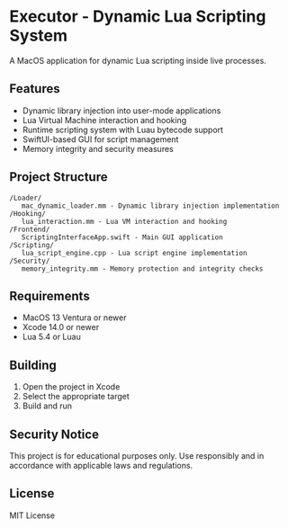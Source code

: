 # Executor - Dynamic Lua Scripting System

A MacOS application for dynamic Lua scripting inside live processes.

## Features

- Dynamic library injection into user-mode applications
- Lua Virtual Machine interaction and hooking
- Runtime scripting system with Luau bytecode support
- SwiftUI-based GUI for script management
- Memory integrity and security measures

## Project Structure

```
/Loader/
   mac_dynamic_loader.mm - Dynamic library injection implementation
/Hooking/
   lua_interaction.mm - Lua VM interaction and hooking
/Frontend/
   ScriptingInterfaceApp.swift - Main GUI application
/Scripting/
   lua_script_engine.cpp - Lua script engine implementation
/Security/
   memory_integrity.mm - Memory protection and integrity checks
```

## Requirements

- MacOS 13 Ventura or newer
- Xcode 14.0 or newer
- Lua 5.4 or Luau

## Building

1. Open the project in Xcode
2. Select the appropriate target
3. Build and run

## Security Notice

This project is for educational purposes only. Use responsibly and in accordance with applicable laws and regulations.

## License

MIT License 
